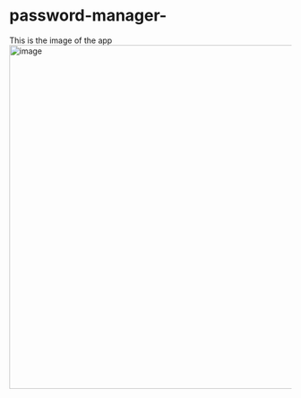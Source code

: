 
# password-manager-
This is the image of the app
<img width="615" alt="image" src="https://user-images.githubusercontent.com/109215419/216991986-c69442fa-2257-471c-a652-f735eecb6524.png">

